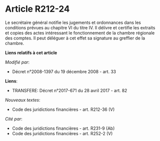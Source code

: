# Article R212-24

Le secrétaire général notifie les jugements et ordonnances dans les conditions prévues au chapitre VI du titre IV. Il délivre
et certifie les extraits et copies des actes intéressant le fonctionnement de la chambre régionale des comptes. Il peut
déléguer à cet effet sa signature au greffier de la chambre.

**Liens relatifs à cet article**

_Modifié par_:

  - Décret n°2008-1397 du 19 décembre 2008 - art. 33

**Liens**:

  - TRANSFERE: Décret n°2017-671 du 28 avril 2017 - art. 82

_Nouveaux textes_:

  - Code des juridictions financières - art. R212-36 (V)

_Cité par_:

  - Code des juridictions financières - art. R231-9 (Ab)
  - Code des juridictions financières - art. R252-2 (V)
